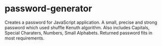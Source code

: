 # password-generator
Creates a password for JavaScript application.
A small, precise and strong password which used shuffle Kenuth algorithm.
Also includes Capitals, Special Charaters, Numbers, Small Alphabets.
Returned password fits in most requirements.
